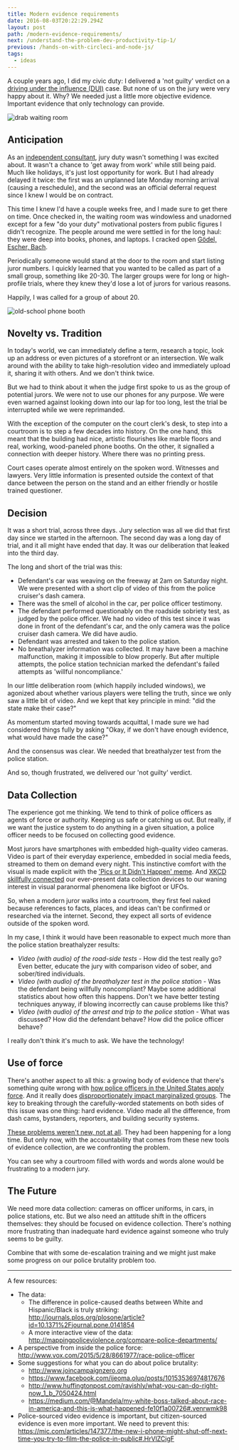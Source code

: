```yaml
---
title: Modern evidence requirements
date: 2016-08-03T20:22:29.294Z
layout: post
path: /modern-evidence-requirements/
next: /understand-the-problem-dev-productivity-tip-1/
previous: /hands-on-with-circleci-and-node-js/
tags:
  - ideas
---
```


A couple years ago, I did my civic duty: I delivered a 'not guilty' verdict on a [driving under the influence (DUI)](https://en.wikipedia.org/wiki/Driving_under_the_influence) case. But none of us on the jury were very happy about it. Why? We needed just a little more objective evidence. Important evidence that only technology can provide.

![drab waiting room](https://static.sinap.ps/blog/2016/08_aug/evidence/waiting-room.jpg)

<div class='fold'></div>

## Anticipation

As an [independent consultant](https://scottnonnenberg.com), jury duty wasn't something I was excited about. It wasn't a chance to 'get away from work' while still being paid. Much like holidays, it's just lost opportunity for work. But I had already delayed it twice: the first was an unplanned late Monday morning arrival (causing a reschedule), and the second was an official deferral request since I knew I would be on contract.

This time I knew I'd have a couple weeks free, and I made sure to get there on time. Once checked in, the waiting room was windowless and unadorned except for a few "do your duty" motivational posters from public figures I didn't recognize. The people around me were settled in for the long haul: they were deep into books, phones, and laptops. I cracked open [Gödel, Escher, Bach](https://en.wikipedia.org/wiki/G%C3%B6del,_Escher,_Bach).

Periodically someone would stand at the door to the room and start listing juror numbers. I quickly learned that you wanted to be called as part of a small group, something like 20-30. The larger groups were for long or high-profile trials, where they knew they'd lose a lot of jurors for various reasons.

Happily, I was called for a group of about 20.

![old-school phone booth](https://static.sinap.ps/blog/2016/08_aug/evidence/phone-booth.jpg)

## Novelty vs. Tradition

In today's world, we can immediately define a term, research a topic, look up an address or even pictures of a storefront or an intersection. We walk around with the ability to take high-resolution video and immediately upload it, sharing it with others. And we don't think twice.

But we had to think about it when the judge first spoke to us as the group of potential jurors. We were not to use our phones for any purpose. We were even warned against looking down into our lap for too long, lest the trial be interrupted while we were reprimanded.

With the exception of the computer on the court clerk's desk, to step into a courtroom is to step a few decades into history. On the one hand, this meant that the building had nice, artistic flourishes like marble floors and real, working, wood-paneled phone booths. On the other, it signalled a connection with deeper history. Where there was no printing press.

Court cases operate almost entirely on the spoken word. Witnesses and lawyers. Very little information is presented outside the context of that dance between the person on the stand and an either friendly or hostile trained questioner.

## Decision

It was a short trial, across three days. Jury selection was all we did that first day since we started in the afternoon. The second day was a long day of trial, and it all might have ended that day. It was our deliberation that leaked into the third day.

The long and short of the trial was this:

* Defendant's car was weaving on the freeway at 2am on Saturday night. We were presented with a short clip of video of this from the police cruiser's dash camera.
* There was the smell of alcohol in the car, per police officer testimony.
* The defendant performed questionably on the roadside sobriety test, as judged by the police officer. We had no video of this test since it was done in front of the defendant's car, and the only camera was the police cruiser dash camera. We did have audio.
* Defendant was arrested and taken to the police station.
* No breathalyzer information was collected. It may have been a machine malfunction, making it impossible to blow properly. But after multiple attempts, the police station technician marked the defendant's failed attempts as 'willful noncompliance.'

In our little deliberation room (which happily included windows), we agonized about whether various players were telling the truth, since we only saw a little bit of video. And we kept that key principle in mind: "did the state make their case?"

As momentum started moving towards acquittal, I made sure we had considered things fully by asking "Okay, if we don't have enough evidence, what would have made the case?"

And the consensus was clear. We needed that breathalyzer test from the police station.

And so, though frustrated, we delivered our 'not guilty' verdict.

## Data Collection

The experience got me thinking. We tend to think of police officers as agents of force or authority. Keeping us safe or catching us out. But really, if we want the justice system to do anything in a given situation, a police officer needs to be focused on collecting good evidence.

Most jurors have smartphones with embedded high-quality video cameras. Video is part of their everyday experience, embedded in social media feeds, streamed to them on demand every night. This instinctive comfort with the visual is made explicit with the ['Pics or It Didn't Happen' meme](http://knowyourmeme.com/memes/pics-or-it-didnt-happen). And [XKCD skillfully connected](https://xkcd.com/1235/) our ever-present data collection devices to our waning interest in visual paranormal phenomena like bigfoot or UFOs.

So, when a modern juror walks into a courtroom, they first feel naked because references to facts, places, and ideas can't be confirmed or researched via the internet. Second, they expect all sorts of evidence outside of the spoken word.

In my case, I think it would have been reasonable to expect much more than the police station breathalyzer results:

* _Video (with audio) of the road-side tests_ - How did the test really go? Even better, educate the jury with comparison video of sober, and sober/tired individuals.
* _Video (with audio) of the breathalyzer test in the police station_ - Was the defendant being willfully noncompliant? Maybe some additional statistics about how often this happens. Don't we have better testing techniques anyway, if blowing incorrectly can cause problems like this?
* _Video (with audio) of the arrest and trip to the police station_ - What was discussed? How did the defendant behave? How did the police officer behave?

I really don't think it's much to ask. We have the technology!

## Use of force

There's another aspect to all this: a growing body of evidence that there's something quite wrong with [how police officers in the United States apply force](http://www.myfoxboston.com/news/police-chase-ends-with-physical-altercation-suspect-in-handcuffs/276651297). And it really does [disproportionately impact marginalized groups](http://mappingpoliceviolence.org/unarmed/). The key to breaking through the carefully-worded statements on both sides of this issue was one thing: hard evidence. Video made all the difference, from dash cams, bystanders, reporters, and building security systems.

[These problems weren't new, not at all](https://www.instagram.com/p/BHqyIqDhism/). They had been happening for a long time. But only now, with the accountability that comes from these new tools of evidence collection, are we confronting the problem.

You can see why a courtroom filled with words and words alone would be frustrating to a modern jury.

## The Future

We need more data collection: cameras on officer uniforms, in cars, in police stations, etc. But we also need an attitude shift in the officers themselves: they should be focused on evidence collection. There's nothing more frustrating than inadequate hard evidence against someone who truly seems to be guilty.

Combine that with some de-escalation training and we might just make some progress on our police brutality problem too.

---

A few resources:

* The data:
    * The difference in police-caused deaths between White and Hispanic/Black is truly striking: http://journals.plos.org/plosone/article?id=10.1371%2Fjournal.pone.0141854
    * A more interactive view of the data: http://mappingpoliceviolence.org/compare-police-departments/
* A perspective from inside the police force: http://www.vox.com/2015/5/28/8661977/race-police-officer
* Some suggestions for what you can do about police brutality:
    * http://www.joincampaignzero.org
    * https://www.facebook.com/ijeoma.oluo/posts/10153536974817676
    * http://www.huffingtonpost.com/ravishly/what-you-can-do-right-now_1_b_7050424.html
    * https://medium.com/@Mandela/my-white-boss-talked-about-race-in-america-and-this-is-what-happened-fe10f1a00726#.venrwmk98
* Police-sourced video evidence is important, but citizen-sourced evidence is even more important. We need to prevent this: https://mic.com/articles/147377/the-new-i-phone-might-shut-off-next-time-you-try-to-film-the-police-in-public#.HrVlZCigF

